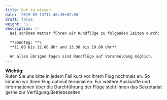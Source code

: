 ```yaml
---
title: Gut zu wissen
date: '2019-05-13T11:46:35+02:00'
draft: false
weight: '1'
description: |-
  Bei schönem Wetter führen wir Rundflüge zu folgenden Zeiten durch:

  **Sonntag: **\
  **11.00 bis 12.00 Uhr und 13.30 bis 19.00 Uhr**

  An allen übrigen Tagen sind Rundflüge auf Voranmeldung möglich.
---
```

**Wichtig:**\
Rufen Sie uns bitte in jedem Fall kurz vor Ihrem Flug nochmals an. So können wir Ihren Flug optimal terminieren. Für weitere Auskünfte und Informationen über die Durchführung der Flüge steht Ihnen das Sekretariat gerne zur Verfügung.Betriebszeiten
